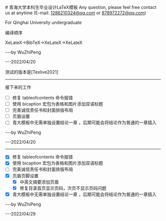 ﻿﻿﻿﻿# 青海大学本科生毕业设计LaTeX模板
Any question, please feel free contact us at anytime (E-mail: 1286210324@qq.com or 878972272@qq.com)

For Qinghai University undergraduate 



编译顺序

XeLateX->BibTeX->XeLateX->XeLateX

---by WuZhiPeng

---2022/04/20

测试的版本是[Texlive2021]

---

接下来的工作
- [ ] 修复 tableofcontents 命令报错
- [ ] 使用 bicaption 宏包为表格和图片添加双语标题
- [ ] 完善诚信责任书和封面排版布局
- [ ] 页眉设置
- [ ] 青大模板中无需单独设置结论一章 ，后期可能会将结论作为普通的一章插入

---by WuZhiPeng

---2022/04/20



----

- [x] 修复 tableofcontents 命令报错
- [x] 使用 bicaption 宏包为表格和图片添加双语标题
- [ ] 完美诚信责任书和封面排版布局
- [x] 页眉页脚设置
  - [x] 中英文摘要添加页眉
  - [x] 修复目录首页显示页码，次页不显示页码问题
- [x] 青大模板中无需单独设置结论一章 ，后期可能会将结论作为普通的一章插入

---by WuZhiPeng

---2022/04/29
